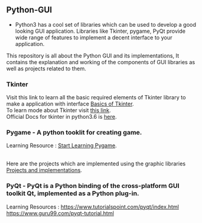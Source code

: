 ## Python-GUI

* Python3 has a cool set of libraries which can be used to develop a good looking GUI application. Libraries like Tkinter, pygame, PyQt provide wide range of features to implement a decent interface to your application. 

This repository is all about the Python GUI and its implementations, It contains the explanation and working of the components of GUI libraries as well as projects related to them.

### Tkinter
Visit this link to learn all the basic required elements of Tkinter library to make a application with interface 
[Basics of Tkinter](https://github.com/soumilk/Python-GUI/tree/master/Tkinter%20basics).
<br>To learn mode about Tkinter visit [this link](https://www.datacamp.com/community/tutorials/gui-tkinter-python).
<br>Official Docs for tkinter in python3.6 is [here](https://docs.python.org/3.6/library/tkinter.html). 
 
### Pygame - A python tooklit for creating game.
  Learning Resource : [Start Learning Pygame](https://pythonprogramming.net/pygame-python-3-part-1-intro/).
  
  
  
<br>Here are the projects which are implemented using the graphic libraries [Projects and implementations](https://github.com/soumilk/Python-GUI/tree/master/Projects).

### PyQt - PyQt is a Python binding of the cross-platform GUI toolkit Qt, implemented as a Python plug-in.
  Learning Resources : https://www.tutorialspoint.com/pyqt/index.html 
                       https://www.guru99.com/pyqt-tutorial.html 

